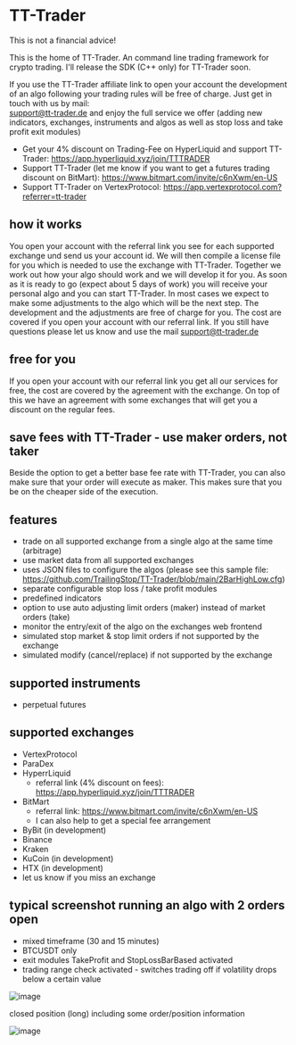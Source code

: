 # TT-Trader
This is not a financial advice!


This is the home of TT-Trader. An command line trading framework for crypto trading. I'll release the SDK (C++ only) for TT-Trader soon.

If you use the TT-Trader affiliate link to open your account the development of an algo following your trading rules will be free of charge. Just get in touch with us by mail: 	
support@tt-trader.de and enjoy the full service we offer (adding new indicators, exchanges, instruments and algos as well as stop loss and take profit exit modules)

- Get your 4% discount on Trading-Fee on HyperLiquid and support TT-Trader: https://app.hyperliquid.xyz/join/TTTRADER
- Support TT-Trader (let me know if you want to get a futures trading discount on BitMart): https://www.bitmart.com/invite/c6nXwm/en-US
- Support TT-Trader on VertexProtocol: https://app.vertexprotocol.com?referrer=tt-trader



## how it works
You open your account with the referral link you see for each supported exchange und send us your account id. We will then compile a license file for you which is needed to use the exchange with TT-Trader. Together we work out how your algo should work and we will develop it for you. As soon as it is ready to go (expect about 5 days of work) you will receive your personal algo and you can start TT-Trader. In most cases we expect to make some adjustments to the algo which will be the next step. The development and the adjustments are free of charge for you. The cost are covered if you open your account with our referral link. If you still have questions please let us know and use the mail support@tt-trader.de


## free for you
If you open your account with our referral link you get all our services for free, the cost are covered by the agreement with the exchange. On top of this we have an agreement with some exchanges that will get you a discount on the regular fees.


## save fees with TT-Trader - use maker orders, not taker
Beside the option to get a better base fee rate with TT-Trader, you can also make sure that your order will execute as maker. This makes sure that you be on the cheaper side of the execution.


## features
- trade on all supported exchange from a single algo at the same time (arbitrage)
- use market data from all supported exchanges
- uses JSON files to configure the algos (please see this sample file: https://github.com/TrailingStop/TT-Trader/blob/main/2BarHighLow.cfg)
- separate configurable stop loss / take profit modules
- predefined indicators
- option to use auto adjusting limit orders (maker) instead of market orders (take)
- monitor the entry/exit of the algo on the exchanges web frontend
- simulated stop market & stop limit orders if not supported by the exchange
- simulated modify (cancel/replace) if not supported by the exchange


## supported instruments
- perpetual futures


## supported exchanges
- VertexProtocol
- ParaDex
- HyperrLiquid
  - referral link (4% discount on fees): https://app.hyperliquid.xyz/join/TTTRADER
- BitMart
  - referral link: https://www.bitmart.com/invite/c6nXwm/en-US
  - I can also help to get a special fee arrangement
- ByBit (in development)
- Binance
- Kraken
- KuCoin (in development)
- HTX (in development)
- let us know if you miss an exchange


## typical screenshot running an algo with 2 orders open
- mixed timeframe (30 and 15 minutes)
- BTCUSDT only
- exit modules TakeProfit and StopLossBarBased activated
- trading range check activated - switches trading off if volatility drops below a certain value

![image](https://github.com/user-attachments/assets/8a63876d-983a-4c16-8f88-725c64b73b6d)


closed position (long) including some order/position information

![image](https://github.com/user-attachments/assets/c1b7738d-8b52-4653-a9c8-98d8ebd1dfc0)

